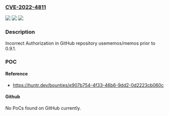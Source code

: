 ### [CVE-2022-4811](https://cve.mitre.org/cgi-bin/cvename.cgi?name=CVE-2022-4811)
![](https://img.shields.io/static/v1?label=Product&message=usememos%2Fmemos&color=blue)
![](https://img.shields.io/static/v1?label=Version&message=%3C%200.9.1%20&color=brighgreen)
![](https://img.shields.io/static/v1?label=Vulnerability&message=CWE-863%20Incorrect%20Authorization&color=brighgreen)

### Description

Incorrect Authorization in GitHub repository usememos/memos prior to 0.9.1.

### POC

#### Reference
- https://huntr.dev/bounties/e907b754-4f33-46b6-9dd2-0d2223cb060c

#### Github
No PoCs found on GitHub currently.

